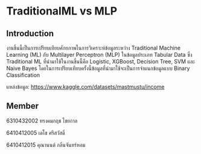 # TraditionalML vs MLP

## Introduction

งานชิ้นนี้เป็นการเปรียบเทียบศักยภาพในการวิเคราะห์ข้อมูลระหว่าง Traditional Machine Learning (ML) กับ Multilayer Perceptron (MLP) ในข้อมูลประเภท Tabular Data ซึ่ง Traditional ML ที่นำมาใช้ในงานชิ้นนี้คือ Logistic, XGBoost, Decision Tree, SVM และ Naive Bayes โดยในการเปรียบเทียบครั้งนี้ข้อมูลที่นำมาใช้จะเป็นการจำแนกข้อมูลแบบ Binary Classification 

แหล่งข้อมูล: https://www.kaggle.com/datasets/mastmustu/income

## Member
6310432002  ทรงคมกฤช ไชยกาล 

6410412005  เดโช ศรีสวัสดิ์ 

6410412015  คุณานนต์ กลิ่นจันทร์หอม
